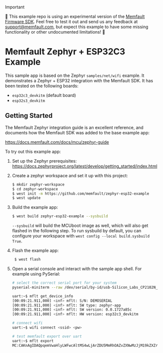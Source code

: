 > [!IMPORTANT]
>
> 🚧 This example repo is using an experimental version of the [Memfault
> Firmware SDK](https://github.com/memfault/memfault-firmware-sdk). Feel free to
> test it out and send us any feedback at <support@memfault.com>, but expect
> this example to have some missing functionality or other undocumented
> limitations! 🚧

# Memfault Zephyr + ESP32C3 Example

This sample app is based on the Zephyr `samples/net/wifi` example. It
demonstrates a Zephyr + ESP32 integration with the Memfault SDK. It has been
tested on the following boards:

- `esp32c3_devkitm` (default board)
- `esp32s3_devkitm`

## Getting Started

The Memfault Zephyr integration guide is an excellent reference, and documents
how the Memfault SDK was added to the base example app:

https://docs.memfault.com/docs/mcu/zephyr-guide

To try out this example app:

1. Set up the Zephyr prerequisites: https://docs.zephyrproject.org/latest/develop/getting_started/index.html
2. Create a zephyr workspace and set it up with this project:

   ```bash
   $ mkdir zephyr-workspace
   $ cd zephyr-workspace
   $ west init -m https://github.com/memfault/zephyr-esp32-example
   $ west update
   ```

3. Build the example app:

   ```bash
   $ west build zephyr-esp32-example --sysbuild
   ```

   `--sysbuild` will build the MCUboot image as well, which will also get
   flashed in the following step. To run sysbuild by default, you can configure
   your workspace with `west config --local build.sysbuild True`.

4. Flash the example app:

   ```bash
    $ west flash
   ```

5. Open a serial console and interact with the sample app shell. For example
   using PySerial:

   ```bash
   # select the correct serial port for your system
   pyserial-miniterm --raw /dev/serial/by-id/usb-Silicon_Labs_CP2102N_USB_to_UART_Bridge_Controller_1cd857b4d5a0eb11bf35cdacdf749906-if00-port0 115200

   uart:~$ mflt get_device_info
   [00:09:21.911,000] <inf> mflt: S/N: DEMOSERIAL
   [00:09:21.911,000] <inf> mflt: SW type: zephyr-app
   [00:09:21.911,000] <inf> mflt: SW version: 0.0.1727a85c
   [00:09:21.911,000] <inf> mflt: HW version: esp32c3_devkitm

   # connect wifi
   uart:~$ wifi connect <ssid> <pw>

   # test memfault export over uart
   uart:~$ mflt export
   MC:CAKnAgIDAQpqemVwaHlyLWFwcAltMS4wLjArZDU5MmRhOAZvZXNwMzJjM19kZXZraXRtC0Z1sxH2/usEogEABQAISg==:
   ```
